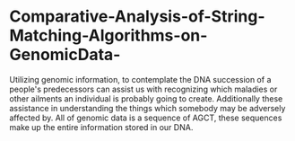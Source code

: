 # Comparative-Analysis-of-String-Matching-Algorithms-on-GenomicData-
Utilizing genomic information, to contemplate the DNA succession of a people's predecessors can assist us with recognizing which maladies or other ailments an individual is probably going to create. Additionally these assistance in understanding the things which somebody may be adversely affected by.  All of genomic data is a sequence of AGCT, these sequences make up the entire information stored in our DNA. 
